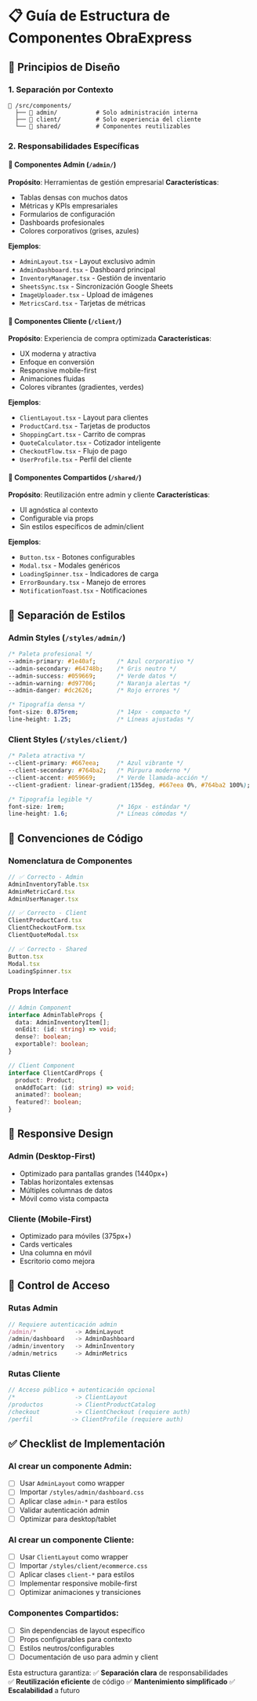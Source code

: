 # 📋 Guía de Estructura de Componentes ObraExpress

## 🎯 Principios de Diseño

### 1. **Separación por Contexto**
```
📁 /src/components/
  ├── 📁 admin/           # Solo administración interna
  ├── 📁 client/          # Solo experiencia del cliente  
  └── 📁 shared/          # Componentes reutilizables
```

### 2. **Responsabilidades Específicas**

#### 🏢 **Componentes Admin** (`/admin/`)
**Propósito**: Herramientas de gestión empresarial
**Características**:
- Tablas densas con muchos datos
- Métricas y KPIs empresariales  
- Formularios de configuración
- Dashboards profesionales
- Colores corporativos (grises, azules)

**Ejemplos**:
- `AdminLayout.tsx` - Layout exclusivo admin
- `AdminDashboard.tsx` - Dashboard principal
- `InventoryManager.tsx` - Gestión de inventario
- `SheetsSync.tsx` - Sincronización Google Sheets
- `ImageUploader.tsx` - Upload de imágenes
- `MetricsCard.tsx` - Tarjetas de métricas

#### 👥 **Componentes Cliente** (`/client/`)
**Propósito**: Experiencia de compra optimizada
**Características**:
- UX moderna y atractiva
- Enfoque en conversión
- Responsive mobile-first
- Animaciones fluidas
- Colores vibrantes (gradientes, verdes)

**Ejemplos**:
- `ClientLayout.tsx` - Layout para clientes
- `ProductCard.tsx` - Tarjetas de productos
- `ShoppingCart.tsx` - Carrito de compras
- `QuoteCalculator.tsx` - Cotizador inteligente
- `CheckoutFlow.tsx` - Flujo de pago
- `UserProfile.tsx` - Perfil del cliente

#### 🔄 **Componentes Compartidos** (`/shared/`)
**Propósito**: Reutilización entre admin y cliente
**Características**:
- UI agnóstica al contexto
- Configurable via props
- Sin estilos específicos de admin/client

**Ejemplos**:
- `Button.tsx` - Botones configurables
- `Modal.tsx` - Modales genéricos
- `LoadingSpinner.tsx` - Indicadores de carga
- `ErrorBoundary.tsx` - Manejo de errores
- `NotificationToast.tsx` - Notificaciones

## 🎨 **Separación de Estilos**

### Admin Styles (`/styles/admin/`)
```css
/* Paleta profesional */
--admin-primary: #1e40af;      /* Azul corporativo */
--admin-secondary: #64748b;    /* Gris neutro */
--admin-success: #059669;      /* Verde datos */
--admin-warning: #d97706;      /* Naranja alertas */
--admin-danger: #dc2626;       /* Rojo errores */

/* Tipografía densa */
font-size: 0.875rem;           /* 14px - compacto */
line-height: 1.25;             /* Líneas ajustadas */
```

### Client Styles (`/styles/client/`)
```css
/* Paleta atractiva */
--client-primary: #667eea;     /* Azul vibrante */
--client-secondary: #764ba2;   /* Púrpura moderno */
--client-accent: #059669;      /* Verde llamada-acción */
--client-gradient: linear-gradient(135deg, #667eea 0%, #764ba2 100%);

/* Tipografía legible */
font-size: 1rem;               /* 16px - estándar */
line-height: 1.6;              /* Líneas cómodas */
```

## 🔧 **Convenciones de Código**

### Nomenclatura de Componentes
```typescript
// ✅ Correcto - Admin
AdminInventoryTable.tsx
AdminMetricCard.tsx  
AdminUserManager.tsx

// ✅ Correcto - Client
ClientProductCard.tsx
ClientCheckoutForm.tsx
ClientQuoteModal.tsx

// ✅ Correcto - Shared
Button.tsx
Modal.tsx
LoadingSpinner.tsx
```

### Props Interface
```typescript
// Admin Component
interface AdminTableProps {
  data: AdminInventoryItem[];
  onEdit: (id: string) => void;
  dense?: boolean;
  exportable?: boolean;
}

// Client Component  
interface ClientCardProps {
  product: Product;
  onAddToCart: (id: string) => void;
  animated?: boolean;
  featured?: boolean;
}
```

## 📱 **Responsive Design**

### Admin (Desktop-First)
- Optimizado para pantallas grandes (1440px+)
- Tablas horizontales extensas
- Múltiples columnas de datos
- Móvil como vista compacta

### Cliente (Mobile-First)
- Optimizado para móviles (375px+)
- Cards verticales
- Una columna en móvil
- Escritorio como mejora

## 🔐 **Control de Acceso**

### Rutas Admin
```typescript
// Requiere autenticación admin
/admin/*           -> AdminLayout
/admin/dashboard   -> AdminDashboard  
/admin/inventory   -> AdminInventory
/admin/metrics     -> AdminMetrics
```

### Rutas Cliente
```typescript
// Acceso público + autenticación opcional
/*                 -> ClientLayout
/productos         -> ClientProductCatalog
/checkout          -> ClientCheckout (requiere auth)
/perfil           -> ClientProfile (requiere auth)
```

## ✅ **Checklist de Implementación**

### Al crear un componente Admin:
- [ ] Usar `AdminLayout` como wrapper
- [ ] Importar `/styles/admin/dashboard.css`
- [ ] Aplicar clase `admin-*` para estilos
- [ ] Validar autenticación admin
- [ ] Optimizar para desktop/tablet

### Al crear un componente Cliente:
- [ ] Usar `ClientLayout` como wrapper  
- [ ] Importar `/styles/client/ecommerce.css`
- [ ] Aplicar clases `client-*` para estilos
- [ ] Implementar responsive mobile-first
- [ ] Optimizar animaciones y transiciones

### Componentes Compartidos:
- [ ] Sin dependencias de layout específico
- [ ] Props configurables para contexto
- [ ] Estilos neutros/configurables
- [ ] Documentación de uso para admin y client

Esta estructura garantiza:
✅ **Separación clara** de responsabilidades  
✅ **Reutilización eficiente** de código
✅ **Mantenimiento simplificado** 
✅ **Escalabilidad** a futuro